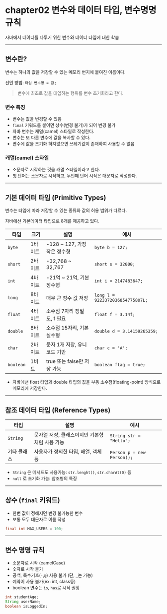 # chapter02 변수와 데이터 타입, 변수명명 규칙

자바에서 데이터를 다루기 위한 변수와 데이터 타입에 대한 학습

---

## 변수란?
변수는 하나의 값을 저장할 수 있는 메모리 번지에 붙여진 이름이다.

선언 방법: `타입 변수명 = 값;`
> 변수에 최초로 값을 대입하는 행위를 변수 초기화라고 한다.

### 변수 특징
- 변수는 값을 변경할 수 있음
- `final` 키워드를 붙이면 상수(변경 불가)가 되어 변경 불가
- 자바 변수는 캐멀(camel) 스타일로 작성한다.
- 변수는 또 다른 변수에 값을 복사할 수 있다.
- 변수에 값을 초기화 하지않으면 쓰레기값이 존재하여 사용할 수 없음

### 캐멀(camel) 스타일
- 소문자로 시작하는 것을 캐멀 스타일이라고 한다.
- 첫 단어는 소문자로 시작하고, 두번째 단어 시작은 대문자로 작성한다.

---

## 기본 데이터 타입 (Primitive Types)
변수는 타입에 따라 저장할 수 있는 종류와 값의 허용 범위가 다르다.

자바에선 기본데이터 타입으로 8개를 제공하고 있다.

| 타입   | 크기     | 설명                        | 예시                      |
|--------|----------|-----------------------------|---------------------------|
| `byte` | 1바이트  | -128 ~ 127, 가장 작은 정수형 | `byte b = 127;`           |
| `short`| 2바이트  | -32,768 ~ 32,767             | `short s = 32000;`        |
| `int`  | 4바이트  | -21억 ~ 21억, 기본 정수형     | `int i = 2147483647;`     |
| `long` | 8바이트  | 매우 큰 정수 값 저장         | `long l = 9223372036854775807L;` |
| `float`| 4바이트  | 소수점 7자리 정밀도, f 필요   | `float f = 3.14f;`        |
| `double`| 8바이트 | 소수점 15자리, 기본 실수형   | `double d = 3.14159265359;` |
| `char` | 2바이트  | 문자 1개 저장, 유니코드 기반 | `char c = 'A';`           |
| `boolean`| 1비트  | true 또는 false만 저장 가능  | `boolean flag = true;`    |
- 자바에선 float 타입과 double 타입의 값을 부동 소수점(floating-point) 방식으로 메모리에 저장한다.

---

## 참조 데이터 타입 (Reference Types)
| 타입       | 설명                         | 예시                         |
| -------- | -------------------------- | -------------------------- |
| `String` | 문자열 저장, 클래스이지만 기본형처럼 사용 가능 | `String str = "Hello";`    |
| 기타 클래스   | 사용자가 정의한 타입, 배열, 객체 등      | `Person p = new Person();` |

- `String` 은 메서드도 사용가능: `str.lenght()`, `str.charAt(0)` 등
- `null` 로 초기화 가능: 참조형의 특징

---

## 상수 (`final` 키워드)
- 한번 값이 정해지면 변경 불가능한 변수
- 보통 모두 대문자로 이름 작성

```java
final int MAX_USERS = 100;
```

---

## 변수 명명 규칙
- 소문자로 시작 (camelCase)
- 숫자로 시작 불가
- 공백, 특수기호(`-`,`@`) 사용 불가 (단, `_`는 가능)
- 예약어 사용 불가(ex: int, class등)
- boolean 변수는 `is`, `has`로 시작 권장

```java
int studentAge;
String userName;
boolean isLoggedIn;
```

